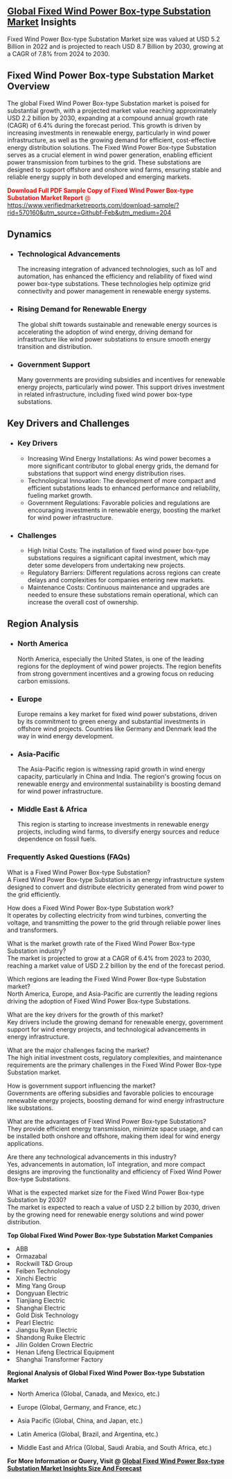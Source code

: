 <h2><a href="https://www.verifiedmarketreports.com/download-sample/?rid=570160&amp;utm_source=Githubf&amp;utm_medium=204" target="_blank">Global Fixed Wind Power Box-type Substation Market</a> Insights</h2><p>Fixed Wind Power Box-type Substation Market size was valued at USD 5.2 Billion in 2022 and is projected to reach USD 8.7 Billion by 2030, growing at a CAGR of 7.8% from 2024 to 2030.</p><p> <h2>Fixed Wind Power Box-type Substation Market Overview</h2> <p>The global Fixed Wind Power Box-type Substation market is poised for substantial growth, with a projected market value reaching approximately USD 2.2 billion by 2030, expanding at a compound annual growth rate (CAGR) of 6.4% during the forecast period. This growth is driven by increasing investments in renewable energy, particularly in wind power infrastructure, as well as the growing demand for efficient, cost-effective energy distribution solutions. The Fixed Wind Power Box-type Substation serves as a crucial element in wind power generation, enabling efficient power transmission from turbines to the grid. These substations are designed to support offshore and onshore wind farms, ensuring stable and reliable energy supply in both developed and emerging markets. <p><p><span class=""><span style="color: #ff0000;"><strong>Download Full PDF Sample Copy of Fixed Wind Power Box-type Substation Market Report</strong> @ </span><a href="https://www.verifiedmarketreports.com/download-sample/?rid=570160&amp;utm_source=Githubf-Feb&amp;utm_medium=204" target="_blank">https://www.verifiedmarketreports.com/download-sample/?rid=570160&amp;utm_source=Githubf-Feb&amp;utm_medium=204</a></span></p></p> <h2>Dynamics</h2> <ul> <li><h3>Technological Advancements</h3> The increasing integration of advanced technologies, such as IoT and automation, has enhanced the efficiency and reliability of fixed wind power box-type substations. These technologies help optimize grid connectivity and power management in renewable energy systems.</li> <li><h3>Rising Demand for Renewable Energy</h3> The global shift towards sustainable and renewable energy sources is accelerating the adoption of wind energy, driving demand for infrastructure like wind power substations to ensure smooth energy transition and distribution.</li> <li><h3>Government Support</h3> Many governments are providing subsidies and incentives for renewable energy projects, particularly wind power. This support drives investment in related infrastructure, including fixed wind power box-type substations.</li> </ul> <h2>Key Drivers and Challenges</h2> <ul> <li><h3>Key Drivers</h3> <ul> <li>Increasing Wind Energy Installations: As wind power becomes a more significant contributor to global energy grids, the demand for substations that support wind energy distribution rises.</li> <li>Technological Innovation: The development of more compact and efficient substations leads to enhanced performance and reliability, fueling market growth.</li> <li>Government Regulations: Favorable policies and regulations are encouraging investments in renewable energy, boosting the market for wind power infrastructure.</li> </ul> </li> <li><h3>Challenges</h3> <ul> <li>High Initial Costs: The installation of fixed wind power box-type substations requires a significant capital investment, which may deter some developers from undertaking new projects.</li> <li>Regulatory Barriers: Different regulations across regions can create delays and complexities for companies entering new markets.</li> <li>Maintenance Costs: Continuous maintenance and upgrades are needed to ensure these substations remain operational, which can increase the overall cost of ownership.</li> </ul> </li> </ul> <h2>Region Analysis</h2> <ul> <li><h3>North America</h3> North America, especially the United States, is one of the leading regions for the deployment of wind power projects. The region benefits from strong government incentives and a growing focus on reducing carbon emissions.</li> <li><h3>Europe</h3> Europe remains a key market for fixed wind power substations, driven by its commitment to green energy and substantial investments in offshore wind projects. Countries like Germany and Denmark lead the way in wind energy development.</li> <li><h3>Asia-Pacific</h3> The Asia-Pacific region is witnessing rapid growth in wind energy capacity, particularly in China and India. The region's growing focus on renewable energy and environmental sustainability is boosting demand for wind power infrastructure.</li> <li><h3>Middle East & Africa</h3> This region is starting to increase investments in renewable energy projects, including wind farms, to diversify energy sources and reduce dependence on fossil fuels.</li> </ul> <h3>Frequently Asked Questions (FAQs)</h3> <p>What is a Fixed Wind Power Box-type Substation? <br> A Fixed Wind Power Box-type Substation is an energy infrastructure system designed to convert and distribute electricity generated from wind power to the grid efficiently.</p> <p>How does a Fixed Wind Power Box-type Substation work? <br> It operates by collecting electricity from wind turbines, converting the voltage, and transmitting the power to the grid through reliable power lines and transformers.</p> <p>What is the market growth rate of the Fixed Wind Power Box-type Substation industry? <br> The market is projected to grow at a CAGR of 6.4% from 2023 to 2030, reaching a market value of USD 2.2 billion by the end of the forecast period.</p> <p>Which regions are leading the Fixed Wind Power Box-type Substation market? <br> North America, Europe, and Asia-Pacific are currently the leading regions driving the adoption of Fixed Wind Power Box-type Substations.</p> <p>What are the key drivers for the growth of this market? <br> Key drivers include the growing demand for renewable energy, government support for wind energy projects, and technological advancements in energy infrastructure.</p> <p>What are the major challenges facing the market? <br> The high initial investment costs, regulatory complexities, and maintenance requirements are the primary challenges in the Fixed Wind Power Box-type Substation market.</p> <p>How is government support influencing the market? <br> Governments are offering subsidies and favorable policies to encourage renewable energy projects, boosting demand for wind energy infrastructure like substations.</p> <p>What are the advantages of Fixed Wind Power Box-type Substations? <br> They provide efficient energy transmission, minimize space usage, and can be installed both onshore and offshore, making them ideal for wind energy applications.</p> <p>Are there any technological advancements in this industry? <br> Yes, advancements in automation, IoT integration, and more compact designs are improving the functionality and efficiency of Fixed Wind Power Box-type Substations.</p> <p>What is the expected market size for the Fixed Wind Power Box-type Substation by 2030? <br> The market is expected to reach a value of USD 2.2 billion by 2030, driven by the growing need for renewable energy solutions and wind power distribution.</p> </p><p><strong>Top Global Fixed Wind Power Box-type Substation Market Companies</strong></p><div data-test-id=""><p><li>ABB</li><li> Ormazabal</li><li> Rockwill T&D Group</li><li> Feiben Technology</li><li> Xinchi Electric</li><li> Ming Yang Group</li><li> Dongyuan Electric</li><li> Tianjiang Electric</li><li> Shanghai Electric</li><li> Gold Disk Technology</li><li> Pearl Electric</li><li> Jiangsu Ryan Electric</li><li> Shandong Ruike Electric</li><li> Jilin Golden Crown Electric</li><li> Henan Lifeng Electrical Equipment</li><li> Shanghai Transformer Factory</li></p><div><strong>Regional Analysis of&nbsp;Global Fixed Wind Power Box-type Substation Market</strong></div><ul><li dir="ltr"><p dir="ltr">North America&nbsp;(Global, Canada, and Mexico, etc.)</p></li><li dir="ltr"><p dir="ltr">Europe (Global, Germany, and France, etc.)</p></li><li dir="ltr"><p dir="ltr">Asia Pacific&nbsp;(Global, China, and Japan, etc.)</p></li><li dir="ltr"><p dir="ltr">Latin America&nbsp;(Global, Brazil, and Argentina, etc.)</p></li><li dir="ltr">Middle East and Africa&nbsp;(Global, Saudi Arabia, and South Africa, etc.)</li></ul><p><strong>For More Information or Query, Visit @&nbsp;</strong><strong><a href="https://www.verifiedmarketreports.com/product/fixed-wind-power-box-type-substation-market/?utm_source=Githubf&amp;utm_medium=204" target="_blank">Global Fixed Wind Power Box-type Substation Market Insights Size And Forecast</a></strong></p></div>
